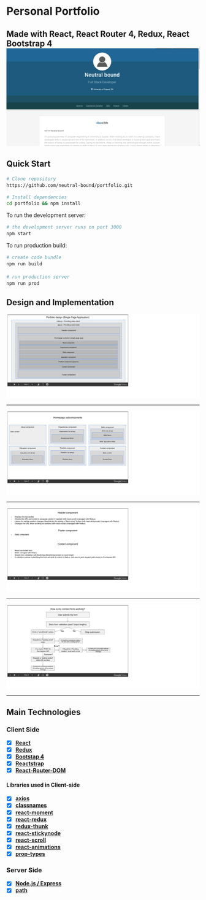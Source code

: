 # Personal Portfolio

Made with
React, React Router 4, Redux, React Bootstrap 4
<img src="img/homepage.png">
---

## Quick Start

```bash
# Clone repository
https://github.com/neutral-bound/portfolio.git

```

```bash
# Install dependencies
cd portfolio && npm install

```
To run the development server:

```bash
# the development server runs on port 3000
npm start
```

To run production build:

```bash
# create code bundle
npm run build

# run production server
npm run prod
```

## Design and Implementation

<img src="img/a.png">

---

<img src="img/b.png">

---

<img src="img/c.png">

---

<img src="img/d.png">

---

## Main Technologies

### Client Side

- [x] **[React](https://github.com/facebook/react)**
- [x] **[Redux](https://github.com/reactjs/redux)**
- [x] **[Bootstap 4](https://github.com/twbs/bootstrap/tree/v4-dev)**
- [x] **[Reactstrap](https://github.com/reactstrap/reactstrap)**
- [x] **[React-Router-DOM](https://github.com/ReactTraining/react-router/tree/master/packages/react-router-dom)**

#### Libraries used in Client-side

- [x] **[axios](https://github.com/axios/axios)**
- [x] **[classnames](https://github.com/JedWatson/classnames)**
- [x] **[react-moment](https://github.com/headzoo/react-moment)**
- [x] **[react-redux](https://github.com/reduxjs/react-redux)**
- [x] **[redux-thunk](https://github.com/reduxjs/redux-thunk)**
- [x] **[react-stickynode](https://github.com/yahoo/react-stickynode)**
- [x] **[react-scroll](https://github.com/fisshy/react-scroll)**
- [x] **[react-animations](https://github.com/FormidableLabs/react-animations)**
- [x] **[prop-types](https://github.com/facebook/prop-types)**

### Server Side

- [x] **[Node.js / Express](https://github.com/expressjs/express)**
- [x] **[path](https://github.com/nodejs/node)**
